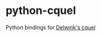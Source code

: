 python-cquel
============

Python bindings for [Delwink's cquel][1]

[1]: http://delwink.com/software/cquel.html

